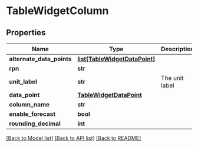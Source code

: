 # TableWidgetColumn

## Properties
Name | Type | Description | Notes
------------ | ------------- | ------------- | -------------
**alternate_data_points** | [**list[TableWidgetDataPoint]**](TableWidgetDataPoint.md) |  | [optional] 
**rpn** | **str** |  | [optional] 
**unit_label** | **str** | The unit label | [optional] 
**data_point** | [**TableWidgetDataPoint**](TableWidgetDataPoint.md) |  | 
**column_name** | **str** |  | 
**enable_forecast** | **bool** |  | [optional] 
**rounding_decimal** | **int** |  | [optional] 

[[Back to Model list]](../README.md#documentation-for-models) [[Back to API list]](../README.md#documentation-for-api-endpoints) [[Back to README]](../README.md)


